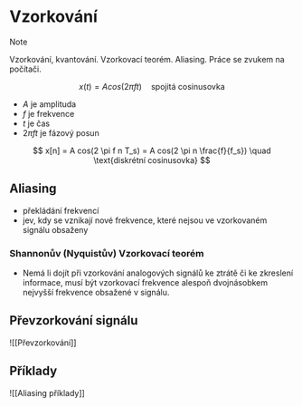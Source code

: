 # Vzorkování
> [!note] 
> Vzorkování, kvantování. Vzorkovací teorém. Aliasing. Práce se zvukem na počítači.

$$
x(t) = A cos(2 \pi ft) \quad \text{spojitá cosinusovka}
$$
- $A$ je amplituda
- $f$ je frekvence
- $t$ je čas
- $2 \pi f t$ je fázový posun

$$
x[n] = A cos(2 \pi f n T_s) = A cos(2 \pi n \frac{f}{f_s}) \quad \text{diskrétní cosinusovka}
$$

## Aliasing
- překládání frekvencí
- jev, kdy se vznikají nové frekvence, které nejsou ve vzorkovaném signálu obsaženy
### Shannonův (Nyquistův) Vzorkovací teorém
- Nemá li dojít při vzorkování analogových signálů ke ztrátě či ke zkreslení informace, musí být vzorkovací frekvence alespoň dvojnásobkem nejvyšší frekvence obsažené v signálu.
## Převzorkování signálu
![[Převzorkování]]
## Příklady
![[Aliasing příklady]]